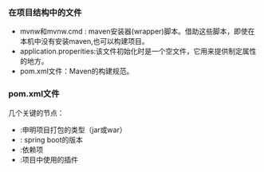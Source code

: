 ### 在项目结构中的文件
* mvnw和mvnw.cmd : maven安装器(wrapper)脚本。借助这些脚本，即使在本机中没有安装maven,也可以构建项目。
* application.properities:该文件初始化时是一个空文件，它用来提供制定属性的地方。
* pom.xml文件：Maven的构建规范。

### pom.xml文件
几个关键的节点：
<javascript>
* <packaging></packaging>:申明项目打包的类型（jar或war）
* <version></version>: spring boot的版本
* <dependency></dependency>:依赖项
* <plugin></plugin>:项目中使用的插件
</javascript>
